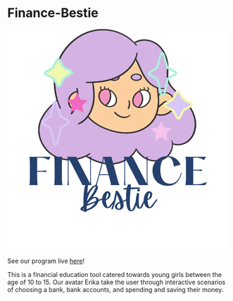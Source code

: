 # Finance-Bestie

![Finance Bestie Logo](/public/images/erika-homepage.png "Finance Bestie")

See our program live [here](https://finance-bestie.herokuapp.com)!

This is a financial education tool catered towards young girls between the age of 10 to 15. Our avatar Erika take the user through interactive scenarios of choosing a bank, bank accounts, and spending and saving their money.
